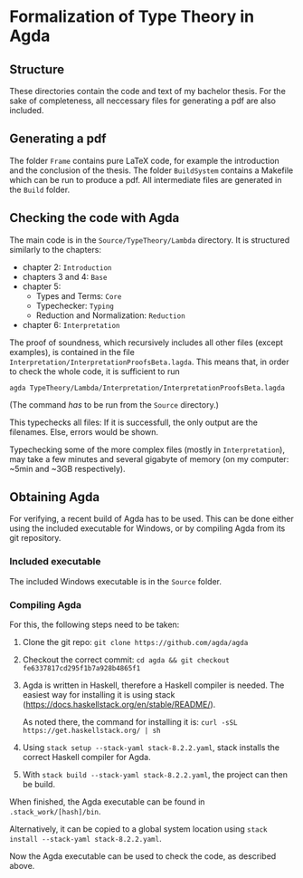 
# Formalization of Type Theory in Agda

## Structure
These directories contain the code and text of my bachelor thesis.
For the sake of completeness, all neccessary files for generating a
pdf are also included.

## Generating a pdf
The folder ```Frame``` contains pure LaTeX code, for example the introduction
and the conclusion of the thesis.
The folder ```BuildSystem``` contains a Makefile which can be run to
produce a pdf. All intermediate files are generated in the ```Build``` folder.

## Checking the code with Agda
The main code is in the ```Source/TypeTheory/Lambda``` directory. It is
structured similarly to the chapters:

 - chapter 2: ```Introduction```
 - chapters 3 and 4: ```Base```
 - chapter 5:
    - Types and Terms: ```Core```
    - Typechecker: ```Typing```
    - Reduction and Normalization: ```Reduction```
 - chapter 6: ```Interpretation```
    
The proof of soundness, which recursively includes all other files (except examples),
is contained in the file ```Interpretation/InterpretationProofsBeta.lagda```.
This means that, in order to check the whole code, it is sufficient to run
```
agda TypeTheory/Lambda/Interpretation/InterpretationProofsBeta.lagda
```
(The command _has_ to be run from the ```Source``` directory.)

This typechecks all files: If it is successfull, the only output are the filenames.
Else, errors would be shown.

Typechecking some of the more complex files (mostly in ```Interpretation```), may take
a few minutes and several gigabyte of memory (on my computer: ~5min and ~3GB respectively).

## Obtaining Agda
For verifying, a recent build of Agda has to be used. This can be done either
using the included executable for Windows, or by compiling Agda from its git repository.

### Included executable
The included Windows executable is in the ```Source``` folder.

### Compiling Agda
For this, the following steps need to be taken:
1. Clone the git repo: ```git clone https://github.com/agda/agda```
2. Checkout the correct commit: ```cd agda && git checkout fe6337817cd295f1b7a928b4865f1```
3. Agda is written in Haskell, therefore a Haskell compiler is needed. The easiest
   way for installing it is using stack
   (https://docs.haskellstack.org/en/stable/README/).

   As noted there, the command for installing it is:
   ```curl -sSL https://get.haskellstack.org/ | sh```
4. Using ```stack setup --stack-yaml stack-8.2.2.yaml```, stack installs the correct
   Haskell compiler for Agda.
5. With ```stack build --stack-yaml stack-8.2.2.yaml```, the project can then be build.

When finished, the Agda executable can be found in ```.stack_work/[hash]/bin```.

Alternatively, it can be copied to a global system location using
```stack install --stack-yaml stack-8.2.2.yaml```.

Now the Agda executable can be used to check the code, as described above.


   
   












